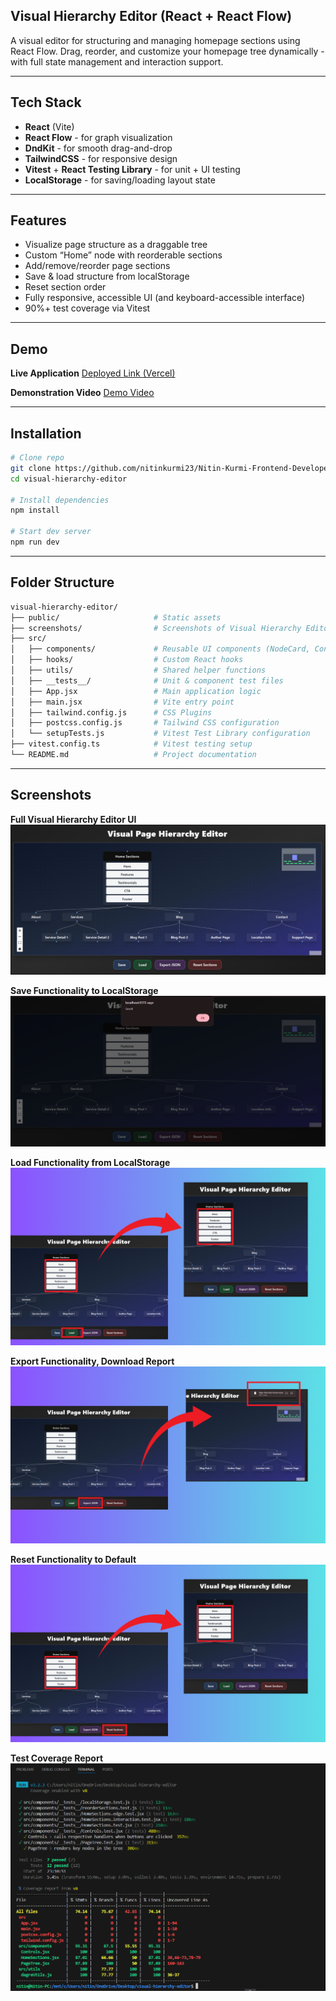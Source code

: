 ## Visual Hierarchy Editor (React + React Flow)

A visual editor for structuring and managing homepage sections using React Flow. Drag, reorder, and customize your homepage tree dynamically - with full state management and interaction support.

---

## Tech Stack

- **React** (Vite)
- **React Flow** - for graph visualization
- **DndKit** - for smooth drag-and-drop
- **TailwindCSS** - for responsive design
- **Vitest** + **React Testing Library** - for unit + UI testing
- **LocalStorage** - for saving/loading layout state

---

## Features

- Visualize page structure as a draggable tree
- Custom “Home” node with reorderable sections
- Add/remove/reorder page sections
- Save & load structure from localStorage
- Reset section order
- Fully responsive, accessible UI (and keyboard-accessible interface)
- 90%+ test coverage via Vitest

---

## Demo

**Live Application**
[Deployed Link (Vercel)](https://nitin-kurmi-frontend-developer.vercel.app/)

**Demonstration Video**
[Demo Video](https://drive.google.com/file/d/1IXG3rHZRDGA7ihICIKeNITagC7tpP5oB/view?usp=sharing)

---

## Installation

```bash
# Clone repo
git clone https://github.com/nitinkurmi23/Nitin-Kurmi-Frontend-Developer.git
cd visual-hierarchy-editor

# Install dependencies
npm install

# Start dev server
npm run dev
```

---

## Folder Structure

```bash
visual-hierarchy-editor/
├── public/                     # Static assets
├── screenshots/                # Screenshots of Visual Hierarchy Editor functionality
├── src/
│   ├── components/             # Reusable UI components (NodeCard, Controls, etc.)
│   ├── hooks/                  # Custom React hooks
│   ├── utils/                  # Shared helper functions
│   ├── __tests__/              # Unit & component test files
│   ├── App.jsx                 # Main application logic
│   ├── main.jsx                # Vite entry point
│   ├── tailwind.config.js      # CSS Plugins
│   ├── postcss.config.js       # Tailwind CSS configuration
│   └── setupTests.js           # Vitest Test Library configuration
├── vitest.config.ts            # Vitest testing setup
└── README.md                   # Project documentation
```

---

## Screenshots

**Full Visual Hierarchy Editor UI**
![Main UI](./screenshots/main-ui.png)

**Save Functionality to LocalStorage**
![Save Functionality](./screenshots/save-functionality.png)

**Load Functionality from LocalStorage**
![Load Functionality](./screenshots/load-functionality.png)

**Export Functionality, Download Report**
![Export Functionality](./screenshots/export-functionality.png)

**Reset Functionality to Default**
![Reset Functionality](./screenshots/reset-functionality.png)

**Test Coverage Report**
![Coverage Report](./screenshots/coverage-report.png)
